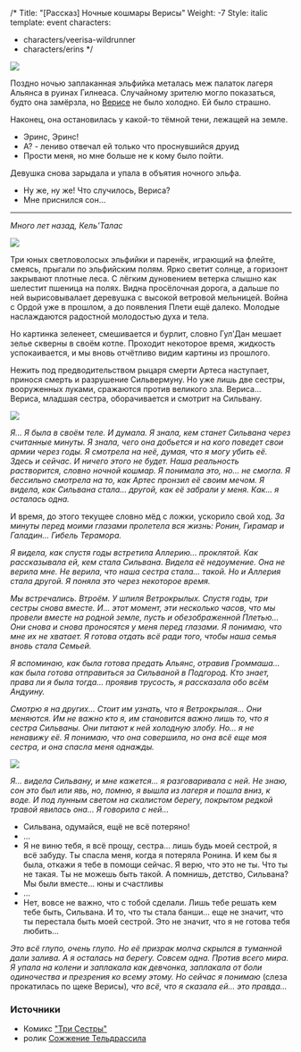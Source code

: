 /*
Title: "[Рассказ] Ночные кошмары Верисы"
Weight: -7
Style: italic
template: event
characters:
- characters/veerisa-wildrunner
- characters/erins
*/

![](https://i.postimg.cc/kMbMLcv7/image.png)

Поздно ночью заплаканная эльфийка металась меж палаток лагеря Альянса в руинах Гилнеаса. Случайному зрителю могло показаться, будто она замёрзла, но [Верисе](/characters/veerisa-wildrunner) не было холодно. Ей было страшно.

Наконец, она остановилась у какой-то тёмной тени, лежащей на земле.

- Эринс, Эринс!
- А? - лениво отвечал ей только что проснувшийся друид
- Прости меня, но мне больше не к кому было пойти.

Девушка снова зарыдала и упала в объятия ночного эльфа.

- Ну же, ну же! Что случилось, Вериса?
- Мне приснился сон...

---

*Много лет назад, Кель'Талас*

![](https://i.postimg.cc/FHJxLwj2/image.png)

Три юных светловолосых эльфийки и паренёк, играющий на флейте, смеясь, прыгали по эльфийским полям. Ярко светит солнце, а горизонт закрывают плотные леса. С лёгким дуновением ветерка слышно как шелестит пшеница на полях. Видна просёлочная дорога, а дальше по ней вырисовывалает деревушка с высокой ветровой мельницей. Война с Ордой уже в прошлом, а до появления Плети ещё далеко. Молодые наслаждаются радостной молодостью духа и тела.

Но картинка зеленеет, смешивается и бурлит, словно Гул'Дан мешает зелье скверны в своём котле. Проходит некоторое время, жидкость успокаивается, и мы вновь отчётливо видим картины из прошлого.

Нежить под предводительством рыцаря смерти Артеса наступает, принося смерть и разрушение Сильвермуну. Но уже лишь две сестры, вооруженных луками, сражаются против великого зла. Вериса... Вериса, младшая сестра, оборачивается и смотрит на Сильвану.

![](https://i.postimg.cc/NMQ8ZMWc/image.png)

*Я... Я была в своём теле. И думала. Я знала, кем станет Сильвана через считанные минуты. Я знала, чего она добьется и на кого поведет свои армии через годы. Я смотрела на неё, думая, что я могу убить её. Здесь и сейчас. И ничего этого не будет. Наша реальность растворится, словно ночной кошмар. Я понимала это, но... не смогла. Я бессильно смотрела на то, как Артес пронзил её своим мечом. Я видела, как Сильвана стала... другой, как её забрали у меня. Как... я осталась одна.*

И время, до этого текущее словно мёд с ложки, ускорило свой ход. *За минуты перед моими глазами пролетела вся жизнь: Ронин, Гирамар и Галадин... Гибель Терамора.*

*Я видела, как спустя годы встретила Аллерию... проклятой. Как рассказывала ей, кем стала Сильвана. Видела её недоумение. Она не верила мне. Не верила, что наша сестра стала... такой. Но и Аллерия стала другой. Я поняла это через некоторое время.*

*Мы встречались. Втроём. У шпиля Ветрокрылых. Спустя годы, три сестры снова вместе. И... этот момент, эти несколько часов, что мы провели вместе на родной земле, пусть и обезображенной Плетью... Они снова и снова проносятся у меня перед глазами. Я понимаю, что мне их не хватает. Я готова отдать всё ради того, чтобы наша семья вновь стала Семьей.*

*Я вспоминаю, как была готова предать Альянс, отравив Громмаша... как была готова отправиться за Сильваной в Подгород. Кто знает, права ли я была тогда... проявив трусость, я рассказала обо всём Андуину.*

*Смотрю я на других... Стоит им узнать, что я Ветрокрылая... Они меняются. Им не важно кто я, им становится важно лишь то, что я сестра Сильваны. Они питают к ней холодную злобу. Но... я не ненавижу её. Я понимаю, что она совершила, но она всё еще моя сестра, и она спасла меня однажды.*

![](https://i.postimg.cc/tR2DQ3qm/worldofwarcraftsylvanas-1565565617862-6056.jpg)

*Я... видела Сильвану, и мне кажется... я разговаривала с ней. Не знаю, сон это был или явь, но, помню, я вышла из лагеря и пошла вниз, к воде. И под лунным светом на скалистом берегу, покрытом редкой травой явилась она... Я говорила с ней...*

- Сильвана, одумайся, ещё не всё потеряно!
- ...
- Я не виню тебя, я всё прощу, сестра... лишь будь моей сестрой, я всё забуду. Ты спасла меня, когда я потеряла Ронина. И кем бы я была, откажи я тебе в помощи сейчас. Я верю, что это не ты. Что ты не такая. Ты не можешь быть такой. А помнишь, детство, Сильвана? Мы были вместе... юны и счастливы
- ...
- Нет, вовсе не важно, что с тобой сделали. Лишь тебе решать кем тебе быть, Сильвана. И то, что ты стала банши... еще не значит, что ты перестала быть моей сестрой. Это не значит, что я не готова тебя любить...

*Это всё глупо, очень глупо. Но её призрак молча скрылся в туманной дали залива. А я осталась на берегу. Совсем одна. Против всего мира. Я упала на колени и заплакала как девчонка, заплакала от боли одиночества и презрения ко всему этому. Но сейчас я понимаю* (слеза прокатилась по щеке Верисы)*, что всё, что я сказала ей... это правда...*


### Источники
- Комикс ["Три Сестры"](http://assets.worldofwarcraft.com/expansion-8.0/comics/windrunner-6R2rvc3JU9WzSczV/WoW_003_ThreeSisters_ruRU.pdf)
- ролик [Сожжение Тельдрассила](https://www.youtube.com/watch?v=GNkt3rb1pCk)